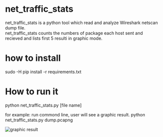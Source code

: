 
# net_traffic_stats

net_traffic_stats is a python tool which read and analyze Wireshark netscan dump file.  
net_traffic_stats counts the numbers of package each host sent and recieved and lists first 5 resulti in graphic mode.


# how to install

sudo -H pip install -r requirements.txt 



# How to run it   
  python net_traffic_stats.py \[file name\]
  
  for example:
  run commond line, user will see a graphic result.
  python net_traffic_stats.py dump.pcapng 
  
  ![graphic result](http://www.99sns.com/net_traffic_stats.png)
  
  
